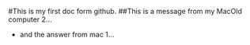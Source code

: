 #This is my first doc form github.
##This is a message from my MacOld computer 2...

* and the answer from mac 1...